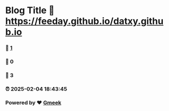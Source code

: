 # Blog Title :link: https://feeday.github.io/datxy.github.io 
### :page_facing_up: [1](https://feeday.github.io/datxy.github.io/tag.html) 
### :speech_balloon: 0 
### :hibiscus: 3 
### :alarm_clock: 2025-02-04 18:43:45 
### Powered by :heart: [Gmeek](https://github.com/Meekdai/Gmeek)
